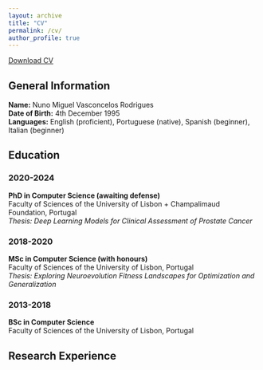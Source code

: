 ```yaml
---
layout: archive
title: "CV"
permalink: /cv/
author_profile: true
---
```


[<i class="fa fa-download"></i> Download CV](../files/pdf/cv.pdf)

## General Information


**Name:** Nuno Miguel Vasconcelos Rodrigues  
**Date of Birth:** 4th December 1995  
**Languages:** English (proficient), Portuguese (native), Spanish (beginner), Italian (beginner)  


## Education


### 2020-2024 
**PhD in Computer Science (awaiting defense)**  
Faculty of Sciences of the University of Lisbon + Champalimaud Foundation, Portugal  
*Thesis: Deep Learning Models for Clinical Assessment of Prostate Cancer*  

### 2018-2020 
**MSc in Computer Science (with honours)**  
Faculty of Sciences of the University of Lisbon, Portugal  
*Thesis: Exploring Neuroevolution Fitness Landscapes for Optimization and Generalization*  

### 2013-2018 
**BSc in Computer Science**  
Faculty of Sciences of the University of Lisbon, Portugal  


## Research Experience
